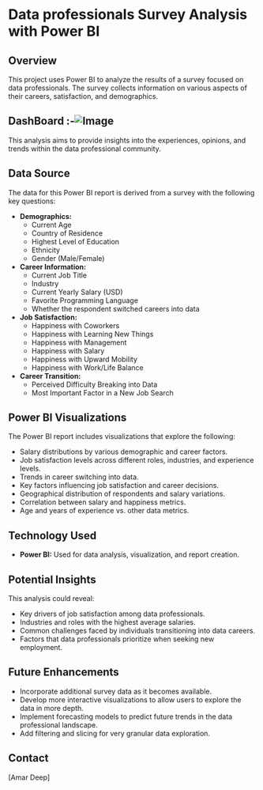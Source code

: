 # Data professionals Survey Analysis with Power BI

## Overview

This project uses Power BI to analyze the results of a survey focused on data professionals.  The survey collects 
information on various aspects of their careers, satisfaction, and demographics.  
## DashBoard :-![Image](https://github.com/user-attachments/assets/cd062f90-77e4-4e76-99ce-9b14207ffdb0)


This analysis aims to provide insights into the experiences, opinions, and trends within the data professional community.

## Data Source

The data for this Power BI report is derived from a survey with the following key questions:

*   **Demographics:**
    *   Current Age
    *   Country of Residence
    *   Highest Level of Education
    *   Ethnicity
    *   Gender (Male/Female)
*   **Career Information:**
    *   Current Job Title
    *   Industry
    *   Current Yearly Salary (USD)
    *   Favorite Programming Language
    *   Whether the respondent switched careers into data
*   **Job Satisfaction:**
    *   Happiness with Coworkers
    *   Happiness with Learning New Things
    *   Happiness with Management
    *   Happiness with Salary
    *   Happiness with Upward Mobility
    *   Happiness with Work/Life Balance
*   **Career Transition:**
    *   Perceived Difficulty Breaking into Data
    *   Most Important Factor in a New Job Search

## Power BI Visualizations

The Power BI report includes visualizations that explore the following:

*   Salary distributions by various demographic and career factors.
*   Job satisfaction levels across different roles, industries, and experience levels.
*   Trends in career switching into data.
*   Key factors influencing job satisfaction and career decisions.
*   Geographical distribution of respondents and salary variations.
*   Correlation between salary and happiness metrics.
*   Age and years of experience vs. other data metrics.

## Technology Used

*   **Power BI:**  Used for data analysis, visualization, and report creation.

## Potential Insights

This analysis could reveal:

*   Key drivers of job satisfaction among data professionals.
*   Industries and roles with the highest average salaries.
*   Common challenges faced by individuals transitioning into data careers.
*   Factors that data professionals prioritize when seeking new employment.

## Future Enhancements

*   Incorporate additional survey data as it becomes available.
*   Develop more interactive visualizations to allow users to explore the data in more depth.
*   Implement forecasting models to predict future trends in the data professional landscape.
*   Add filtering and slicing for very granular data exploration.

## Contact

[Amar Deep]

